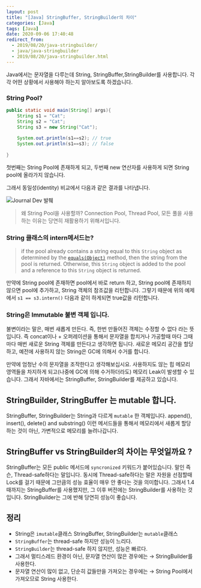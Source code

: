 ```yaml
---
layout: post
title: "[Java] StringBuffer, StringBuilder의 차이"
categories: [Java]
tags: [Java]
date: 2020-09-06 17:40:48
redirect_from:
  - 2019/08/20/java-stringbuilder/
  - java/java-stringbuilder
  - 2019/08/20/java-stringbuilder.html
---
```




Java에서는 문자열을 다루는데 String, StringBuffer,StringBuilder를 사용합니다. 각각 어떤 상황에서 사용해야 하는지 알아보도록 하겠습니다.



### String Pool? 

```java
public static void main(String[] args){
    String s1 = "Cat";
    String s2 = "Cat";
    String s3 = new String("Cat");
    
    System.out.println(s1==s2); // true
    System.out.println(s1==s3); // false
                    
}
```

첫번째는 String Pool에 존재하게 되고, 두번째 new 연산자를 사용하게 되면 String pool에 올라가지 않습니다.

그래서 동일성(identity) 비교에서 다음과 같은 결과를 나타냅니다. 



![Journal Dev 발췌](https://cdn.journaldev.com/wp-content/uploads/2012/11/String-Pool-Java1.png)

> 왜 String Pool을 사용할까? Connection Pool, Thread Pool, 모든 풀을 사용하는 이유는 당연히 재활용하기 위해서입니다.



### String 클래스의 intern메서드는? 

>  if the pool already contains a string equal to this `String` object as determined by the [`equals(Object)`](https://docs.oracle.com/javase/7/docs/api/java/lang/String.html#equals(java.lang.Object)) method, then the string from the pool is returned. Otherwise, this `String` object is added to the pool and a reference to this `String` object is returned.

만약에 String pool에 존재하면 pool에서 바로 return 하고, String pool에 존재하지 않으면 pool에 추가하고, String 객체의 참조값을 리턴합니다. 그렇기 때문에 위의 예제에서 `s1 == s3.intern()` 다음과 같이 하게되면 true값을 리턴합니다. 



### String은 Immutable 불변 객체 입니다. 

불변이라는 말은, 매번 새롭게 만든다. 즉, 한번 만들어진 객체는 수정할 수 없다 라는 뜻입니다. 즉 concat이나 + 오퍼레이션을 통해서 문자열을 합치거나 가공할때 마다 그때 마다 매번 새로운 String 객체를 만든다고 생각하면 됩니다. 새로운 메모리 공간을 할당하고, 예전에 사용하지 않는 String은 GC에 의해서 수거를 합니다. 

만약에 엄청난 수의 문자열을 조작한다고 생각해보십시요. 사용하지도 않는 힙 메모리 영역들을 차지하게 되고(나중에 GC에 의해 수거하더라도) 메모리 Leak이 발생할 수 있습니다. 그래서 자바에서는 StringBuffer, StringBuilder를 제공하고 있습니다.



## StringBuilder, StringBuffer 는 mutable 합니다.

StringBuffer, StringBuilder는 String과 다르게 `mutable` 한 객체입니다. append(), insert(), delete() and substring() 이런 메서드들을 통해서 메모리에서 새롭게 할당하는 것이 아닌, 가변적으로 메모리를 늘려나갑니다.



## StringBuffer vs  StringBuilder의 차이는 무엇일까요 ?

StringBuffer는 모든 public 메서드에 `syncronized` 키워드가 붙어있습니다. 말인 즉슨, Thread-safe하다는 말입니다. 동시에 Thread-safe하다는 말은 자원을 선점할때 Lock를 걸기 때문에 그만큼의 성능 효율이 매우 안 좋다는 것을 의미합니다. 그래서 1.4때까지는 StringBuffer를 사용했지만, 그 이후 버전에는 StringBuilder를 사용하는 것입니다. StringBuilder는 그에 반해 당연히 성능이 좋습니다.



## 정리

- String은 `imutable`클래스 StringBuffer, StringBuilder는 `mutable`클래스
- `StringBuffer`는 thread-safe 하지만 성능이 느리다.
- `StringBuilder`는 thread-safe 하지 않지만, 성능은 빠르다.
- 그래서 멀티스레드 환경이 아닌, 문자열 연산이 많은 경우에는 → StringBuilder를 사용한다.
- 문자열 연산이 많이 없고, 단순히 값들만을 가져오는 경우에는 → String Pool에서 가져오므로 String 사용한다.

